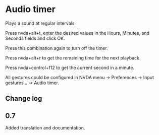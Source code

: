 # Audio timer
Plays a sound at regular intervals.

Press nvda+alt+t, enter the desired values ​​in the Hours, Minutes, and Seconds fields and click OK.

Press this combination again to turn off the timer.

Press nvda+alt+r to get the remaining time for the next playback.

Press nvda+control+f12 to get the current second in a minute.

All gestures could be configured in NVDA menu -> Preferences -> Input gestures... -> Audio timer.

## Change log

## 0.7

Added translation and documentation.
